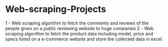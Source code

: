 # Web-scraping-Projects
1 - Web scraping algorithm to fetch the comments and reviews of the people given on a public reviewing website to huge companies
2 - Web scraping algorithm to fetch the product data including model, price and specs listed on a e-commerce website and store the collected data in excel. 

